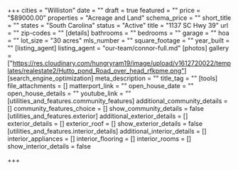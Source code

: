 +++
cities = "Williston"
date = ""
draft = true
featured = ""
price = "$89000.00"
properties = "Acreage and Land"
schema_price = ""
short_title = ""
states = "South Carolina"
status = "Active"
title = "1137 SC Hwy 39"
url = ""
zip-codes = ""
[details]
bathrooms = ""
bedrooms = ""
garage = ""
hoa = ""
lot_size = "30 acres"
mls_number = ""
square_footage = ""
year_built = ""
[listing_agent]
listing_agent = "our-team/connor-full.md"
[photos]
gallery = ["https://res.cloudinary.com/hungryram19/image/upload/v1612720022/templates/realestate2/Hutto_pond_Road_over_head_rfkpme.png"]
[search_engine_optimization]
meta_description = ""
title_tag = ""
[tools]
file_attachments = []
matterport_link = ""
open_house_date = ""
open_house_details = ""
youtube_link = ""
[utilities_and_features.community_features]
additional_community_details = []
community_features_choice = []
show_community_details = false
[utilities_and_features.exterior]
additional_exterior_details = []
exterior_details = []
exterior_roof = []
show_exterior_details = false
[utilities_and_features.interior_details]
additional_interior_details = []
interior_appliances = []
interior_flooring = []
interior_rooms = []
show_interior_details = false

+++

